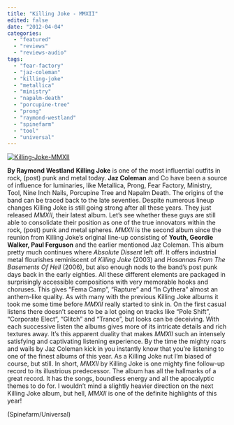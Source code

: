 ```yaml
---
title: "Killing Joke - MMXII"
edited: false
date: "2012-04-04"
categories:
  - "featured"
  - "reviews"
  - "reviews-audio"
tags:
  - "fear-factory"
  - "jaz-coleman"
  - "killing-joke"
  - "metallica"
  - "ministry"
  - "napalm-death"
  - "porcupine-tree"
  - "prong"
  - "raymond-westland"
  - "spinefarm"
  - "tool"
  - "universal"
---
```


[![](http://www.hellbound.ca/wp-content/uploads/2012/04/Killing-Joke-MMXII.jpg "Killing-Joke-MMXII")](http://www.hellbound.ca/wp-content/uploads/2012/04/Killing-Joke-MMXII.jpg)

**By Raymond Westland** **Killing Joke** is one of the most influential outfits in rock, (post) punk and metal today. **Jaz Coleman** and Co have been a source of influence for luminaries, like Metallica, Prong, Fear Factory, Ministry, Tool, Nine Inch Nails, Porcupine Tree and Napalm Death. The origins of the band can be traced back to the late seventies. Despite numerous lineup changes Killing Joke is still going strong after all these years. They just released _MMXII_, their latest album. Let’s see whether these guys are still able to consolidate their position as one of the true innovators within the rock, (post) punk and metal spheres. _MMXII_ is the second album since the reunion from Killing Joke’s original line-up consisting of **Youth, Geordie Walker, Paul Ferguson** and the earlier mentioned Jaz Coleman. This album pretty much continues where _Absolute Dissent_ left off. It offers industrial metal flourishes reminiscent of _Killing Joke_ (2003) and _Hosannas From The Basements Of Hell_ (2006), but also enough nods to the band’s post punk days back in the early eighties. All these different elements are packaged in surprisingly accessible compositions with very memorable hooks and choruses. This gives “Fema Camp”, “Rapture” and “In Cythera” almost an anthem-like quality. As with many with the previous Killing Joke albums it took me some time before _MMXII_ really started to sink in. On the first casual listens there doesn’t seems to be a lot going on tracks like “Pole Shift”, “Corporate Elect”, “Glitch” and “Trance”, but looks can be deceiving. With each successive listen the albums gives more of its intricate details and rich textures away. It’s this apparent duality that makes _MMXII_ such an intensely satisfying and captivating listening experience. By the time the mighty roars and wails by Jaz Coleman kick in you instantly know that you’re listening to one of the finest albums of this year. As a Killing Joke nut I’m biased of course, but still. In short, _MMXII_ by Killing Joke is one mighty fine follow-up record to its illustrious predecessor. The album has all the hallmarks of a great record. It has the songs, boundless energy and all the apocalyptic themes to do for. I wouldn’t mind a slightly heavier direction on the next Killing Joke album, but hell, _MMXII_ is one of the definite highlights of this year!

(Spinefarm/Universal)

